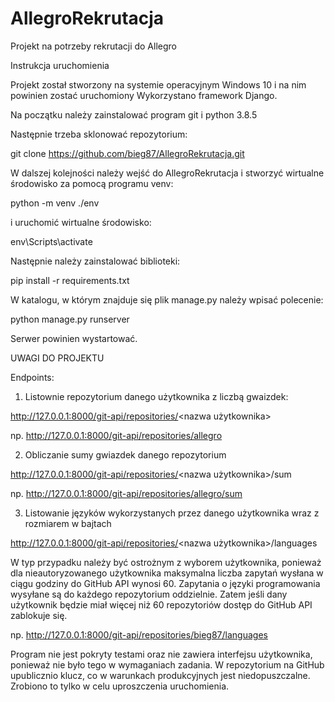 # AllegroRekrutacja
Projekt na potrzeby rekrutacji do Allegro

Instrukcja uruchomienia

Projekt został stworzony na systemie operacyjnym Windows 10 i na nim powinien zostać uruchomiony
Wykorzystano framework Django.

Na początku należy zainstalować program git i python 3.8.5

Następnie trzeba sklonować repozytorium:

git clone https://github.com/bieg87/AllegroRekrutacja.git

W dalszej kolejności należy wejść do AllegroRekrutacja i stworzyć wirtualne środowisko za pomocą programu venv:

python -m venv ./env

i uruchomić wirtualne środowisko:

env\Scripts\activate

Następnie należy zainstalować biblioteki:

pip install -r requirements.txt

W katalogu, w którym znajduje się plik manage.py należy wpisać polecenie:

python manage.py runserver

Serwer powinien wystartować.

UWAGI DO PROJEKTU 

Endpoints:

1. Listownie repozytorium danego użytkownika z liczbą gwaizdek:

http://127.0.0.1:8000/git-api/repositories/<nazwa użytkownika>

np. http://127.0.0.1:8000/git-api/repositories/allegro

2. Obliczanie sumy gwiazdek danego repozytorium

http://127.0.0.1:8000/git-api/repositories/<nazwa użytkownika>/sum

np. http://127.0.0.1:8000/git-api/repositories/allegro/sum

3. Listowanie języków wykorzystanych przez danego użytkownika wraz z rozmiarem w bajtach

http://127.0.0.1:8000/git-api/repositories/<nazwa użytkownika>/languages

W typ przypadku należy być ostrożnym z wyborem użytkownika, ponieważ dla nieautoryzowanego 
użytkownika maksymalna liczba zapytań wysłana w ciągu godziny do GitHub API wynosi 60.
Zapytania o języki programowania wysyłane są do każdego repozytorium oddzielnie. Zatem jeśli dany
użytkownik będzie miał więcej niż 60 repozytoriów dostęp do GitHub API zablokuje się. 

np. http://127.0.0.1:8000/git-api/repositories/bieg87/languages

Program nie jest pokryty testami oraz nie zawiera interfejsu użytkownika, ponieważ nie było tego w wymaganiach zadania. 
W repozytorium na GitHub upublicznio klucz, co w warunkach produkcyjnych jest niedopuszczalne. Zrobiono to tylko w celu 
uproszczenia uruchomienia.